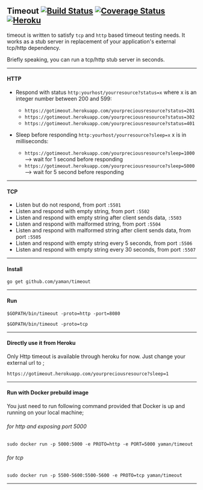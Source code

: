 ## Timeout [![Build Status](https://travis-ci.org/yaman/timeout.svg?branch=master)](https://travis-ci.org/yaman/timeout) [![Coverage Status](https://coveralls.io/repos/yaman/timeout/badge.svg?branch=master)](https://coveralls.io/r/yaman/timeout?branch=master) [![Heroku](https://heroku-badge.herokuapp.com/?app=gotimeout)](https://gotimeout.herokuapp.com/anyresource?sleep=1)

timeout is written to satisfy `tcp` and `http` based timeout testing needs. It works as a stub server in replacement of your application's external tcp/http dependency.

Briefly speaking, you can run a tcp/http stub server in seconds.

-------------------------
#### HTTP

- Respond with status `http:yourhost/yourresource?status=x` where x is an integer number between 200 and 599: 
    * `https://gotimeout.herokuapp.com/yourpreciousresource?status=201` 
    * `https://gotimeout.herokuapp.com/yourpreciousresource?status=302` 
    * `https://gotimeout.herokuapp.com/yourpreciousresource?status=401` 

- Sleep before responding `http:yourhost/yourresource?sleep=x` x is in milliseconds:
    * `https://gotimeout.herokuapp.com/yourpreciousresource?sleep=1000` --> wait for 1 second before responding
    * `https://gotimeout.herokuapp.com/yourpreciousresource?sleep=5000` --> wait for 5 second before responding

-------------------------
#### TCP

- Listen but do not respond, from port `:5501`
- Listen and respond with empty string, from port `:5502`
- Listen and respond with empty string after client sends data, `:5503`
- Listen and respond with malformed string, from port `:5504`
- Listen and respond with malformed string after client sends data, from port `:5505`
- Listen and respond with empty string every 5 seconds, from port `:5506`
- Listen and respond with empty string every 30 seconds, from port `:5507`

-------------------------
#### Install
`go get github.com/yaman/timeout`

-------------------------
#### Run
`$GOPATH/bin/timeout -proto=http -port=8080`

`$GOPATH/bin/timeout -proto=tcp`

-------------------------
#### Directly use it from Heroku
Only Http timeout is available through heroku for now. Just change your external url to ;

`https://gotimeout.herokuapp.com/yourpreciousresource?sleep=1`

-------------------------
#### Run with Docker prebuild image
You just need to run following command provided that Docker is up and running on your local machine;

###### for http and exposing port 5000

`sudo docker run -p 5000:5000 -e PROTO=http -e PORT=5000 yaman/timeout`

###### for tcp

`sudo docker run -p 5500-5600:5500-5600 -e PROTO=tcp yaman/timeout`

-------------------------
